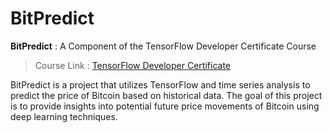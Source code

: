 # BitPredict
**BitPredict** : A Component of the TensorFlow Developer Certificate Course
> Course Link : [TensorFlow Developer Certificate](https://www.udemy.com/share/104ssS3@qr2xIEbG8LOqfGgHfmw-a2Z6r_d_6_olkS5hKSmVWT23wYDJNTbD82qAAoaJss-SKQ==/)

BitPredict is a project that utilizes TensorFlow and time series analysis to predict the price of Bitcoin based on historical data. The goal of this project is to provide insights into potential future price movements of Bitcoin using deep learning techniques.

